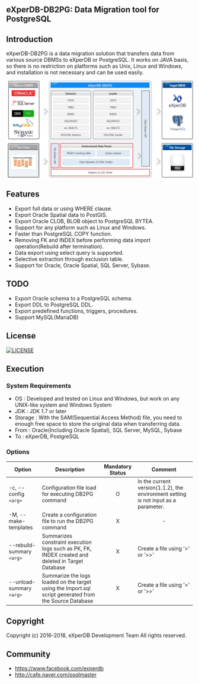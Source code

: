 ## eXperDB-DB2PG: Data Migration tool for PostgreSQL

## Introduction
eXperDB-DB2PG is a data migration solution that transfers data from various source DBMSs to eXperDB or PostgreSQL.
It works on JAVA basis, so there is no restriction on platforms such as Unix, Linux and Windows, and installation is not necessary and can be used easily.


![Architecture](./images/DB2PG_001_Architecture.png "eXperDB-DB2PG Architecture")


## Features
* Export full data or using WHERE clause.
* Export Oracle Spatial data to PostGIS.
* Export Oracle CLOB, BLOB object to PostgreSQL BYTEA.
* Support for any platform such as Linux and Windows.
* Faster than PostgreSQL COPY function.
* Removing FK and INDEX before performing data import operation(Rebuild after termination).
* Data export using select query is supported.
* Selective extraction through exclusion table.
* Support for Oracle, Oracle Spatial, SQL Server, Sybase.


## TODO
* Export Oracle schema to a PostgreSQL schema.
* Export DDL to PostgreSQL DDL.
* Export predefined functions, triggers, procedures.
* Support MySQL(MariaDB)
<!--* Support cubrid.-->


## License
[![LICENSE](https://img.shields.io/badge/LICENSE-GPLv3-ff69b4.svg)](https://github.com/experdb/eXperDB-Management/blob/master/LICENSE)


## Execution
### System Requirements
* OS : Developed and tested on Linux and Windows, but work on any UNIX-like system and Windows System
* JDK : JDK 1.7 or later
* Storage : With the SAM(Sequential Access Method) file, you need to enough free space to store the original data when transferring data.
* From : Oracle(Including Oracle Spatial), SQL Server, MySQL, Sybase
* To : eXperDB, PostgreSQL


### Options
|Option|Description|Mandatory Status|Comment|
|----------|--------|:----:|----|
|-c, --config `<arg>`|Configuration file load for executing DB2PG command|O|In the current version(1.1.2), the environment setting is not input as a parameter.|
|-M, --make-templates|Create a configuration file to run the DB2PG command|X|<center>-|
|--rebuild-summary `<arg>`|Summarizes constraint execution logs such as PK, FK, INDEX created and deleted in Target Database|X|Create a file using '>' or '>>'|
|--unload-summary `<arg>`|Summarize the logs loaded on the target using the Import.sql script generated from the Source Database|X|Create a file using '>' or '>>'|
## Copyright
Copyright (c) 2016-2018, eXperDB Development Team All rights reserved.


## Community
* https://www.facebook.com/experdb
* http://cafe.naver.com/psqlmaster
